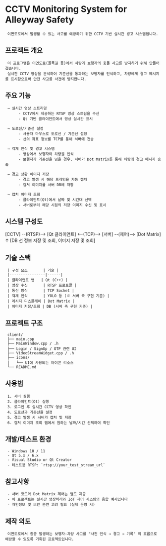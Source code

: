 # CCTV Monitoring System for Alleyway Safety

     이면도로에서 발생할 수 있는 사고를 예방하기 위한 CCTV 기반 실시간 경고 시스템입니다.

## 프로젝트 개요

     이 프로그램은 이면도로(골목길 등)에서 차량과 보행자의 충돌 사고를 방지하기 위해 만들어졌습니다.  
     실시간 CCTV 영상을 분석하여 기준선을 통과하는 보행자를 인식하고, 차량에게 경고 메시지를 표시함으로써 안전 사고를 사전에 방지합니다.


## 주요 기능

     → 실시간 영상 스트리밍
          - CCTV에서 제공하는 RTSP 영상 스트림을 수신
          - Qt 기반 클라이언트에서 영상 실시간 표시
     
     → 도로선/기준선 설정
          - 사용자 마우스로 도로선 / 기준선 설정
          - 선의 좌표 정보를 TCP를 통해 서버에 전송
     
     → 객체 인식 및 경고 시스템
          - 영상에서 보행자와 차량을 인식
          - 보행자가 기준선을 넘을 경우, 서버가 Dot Matrix를 통해 차량에 경고 메시지 송출
     
     → 경고 상황 이미지 저장
          - 경고 발생 시 해당 프레임을 자동 캡처
          - 캡처 이미지를 서버 DB에 저장
     
     → 캡처 이미지 조회
          - 클라이언트(Qt)에서 날짜 및 시간대 선택
          - 서버로부터 해당 시점의 저장 이미지 수신 및 표시


## 시스템 구성도

[CCTV] --(RTSP)--> [Qt 클라이언트] <--(TCP)--> [서버] --(제어)--> [Dot Matrix]
                                               ↑
                                            [DB 선 정보 저장 및 조회, 이미지 저장 및 조회]



## 기술 스택

     | 구성 요소       | 기술 |
     |----------------|------|
     | 클라이언트 앱   | Qt (C++) |
     | 영상 수신       | RTSP 프로토콜 |
     | 통신 방식       | TCP Socket |
     | 객체 인식       | YOLO 등 (※ 서버 측 구현 기준) |
     | 메시지 디스플레이 | Dot Matrix |
     | 이미지 저장/조회 | DB (서버 측 구현 기준) |


## 프로젝트 구조

     client/
     ├── main.cpp
     ├── MainWindow.cpp / .h
     ├── Login / SignUp / OTP 관련 UI
     ├── VideoStreamWidget.cpp / .h
     ├── icons/
     │   └── UI에 사용되는 아이콘 리소스
     └── README.md



## 사용법

     1. 서버 실행
     2. 클라이언트(Qt) 실행
     3. 로그인 후 실시간 CCTV 영상 확인
     4. 도로선과 기준선을 설정
     5. 경고 발생 시 서버가 캡처 및 저장
     6. 캡처 이미지 조회 탭에서 원하는 날짜/시간 선택하여 확인


## 개발/테스트 환경

     - Windows 10 / 11
     - Qt 5.x / 6.x
     - Visual Studio or Qt Creator
     - 테스트용 RTSP: `rtsp://your_test_stream_url`


## 참고사항

     - 서버 코드와 Dot Matrix 제어는 별도 제공
     - 이 프로젝트는 실시간 영상처리와 IoT 제어 시스템의 융합 예시입니다
     - 개인정보 및 보안 관련 고려 필요 (실제 운영 시)


## 제작 의도

     이면도로에서 종종 발생하는 보행자-차량 사고를 "사전 인식 → 경고 → 기록" 의 흐름으로 예방할 수 있도록 기획된 프로젝트입니다.

